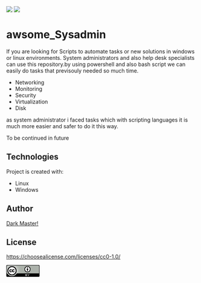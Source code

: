 
<img src="https://img.shields.io/badge/Windows-0078D6?style=for-the-badge&logo=windows&logoColor=white">


<img src="https://img.shields.io/badge/Linux-FCC624?style=for-the-badge&logo=linux&logoColor=black">

# awsome_Sysadmin
If you are looking for Scripts to automate tasks or new solutions in windows or linux environments. System administrators and also help desk specialists can use this repository.by using powershell and also bash script we can easily do tasks that previsouly needed so much time.
<ul>
<li>Networking</li>
<li>Monitoring</li>
<li>Security</li>
<li>Virtualization</li>
<li>Disk</li>
</ul>

<p>as system administrator i faced tasks which with scripting languages it is much more easier and safer to do it this way.</p>
<p>To be continued in future</p>

## Technologies
Project is created with:
* Linux
* Windows 


## Author
[Dark Master!](https://github.com/pakoti)

## License

https://choosealicense.com/licenses/cc0-1.0/

<img src=88x31.png>